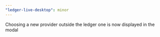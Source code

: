 ```yaml
---
"ledger-live-desktop": minor
---
```


Choosing a new provider outside the ledger one is now displayed in the modal

